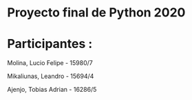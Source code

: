 # Proyecto final de Python 2020

# Participantes :

Molina, Lucio Felipe - 15980/7


Mikaliunas, Leandro - 15694/4


Ajenjo, Tobias Adrian - 16286/5



